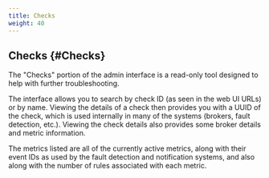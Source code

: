 ```yaml
---
title: Checks
weight: 40
---
```


## Checks {#Checks}
The "Checks" portion of the admin interface is a read-only tool designed to help with further troubleshooting.

The interface allows you to search by check ID (as seen in the web UI URLs) or by name.  Viewing the details of a check then provides you with a UUID of the check, which is used internally in many of the systems (brokers, fault detection, etc.). Viewing the check details also provides some broker details and metric information.

The metrics listed are all of the currently active metrics, along with their event IDs as used by the fault detection and notification systems, and also along with the number of rules associated with each metric.
